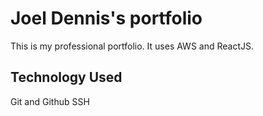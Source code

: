 # Joel Dennis's portfolio

This is my professional portfolio. It uses AWS and ReactJS.


## Technology Used

Git and Github
SSH
